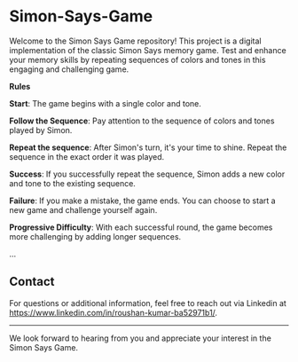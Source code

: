 # Simon-Says-Game
Welcome to the Simon Says Game repository! This project is a digital implementation of the classic Simon Says memory game. Test and enhance your memory skills by repeating sequences of colors and tones in this engaging and challenging game.


**Rules**

**Start**: The game begins with a single color and tone.

**Follow the Sequence**: Pay attention to the sequence of colors and tones played by Simon.

**Repeat the sequence**: After Simon's turn, it's your time to shine. Repeat the sequence in the exact order it was played.

**Success**: If you successfully repeat the sequence, Simon adds a new color and tone to the existing sequence.

**Failure**: If you make a mistake, the game ends. You can choose to start a new game and challenge yourself again.

**Progressive Difficulty**: With each successful round, the game becomes more challenging by adding longer sequences.

...
## Contact

For questions or additional information, feel free to reach out via Linkedin at https://www.linkedin.com/in/roushan-kumar-ba52971b1/.

---

We look forward to hearing from you and appreciate your interest in the Simon Says Game.
